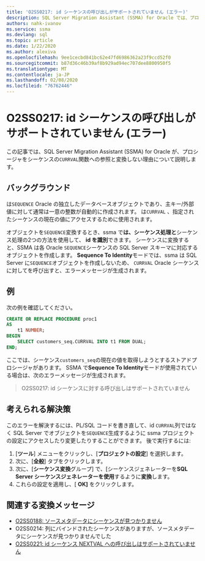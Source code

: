 ```yaml
---
title: 'O2SS0217: id シーケンスの呼び出しがサポートされていません (エラー)'
description: SQL Server Migration Assistant (SSMA) for Oracle では、プロシージャを sequence の "参照渡し関数" に変換しない理由のいくつかについて説明します。
authors: nahk-ivanov
ms.service: ssma
ms.devlang: sql
ms.topic: article
ms.date: 1/22/2020
ms.author: alexiva
ms.openlocfilehash: 9ee1cecbd841bc62e47fd6986362a23f9ccd52f0
ms.sourcegitcommit: b87d36c46b39af8b929ad94ec707dee8800950f5
ms.translationtype: MT
ms.contentlocale: ja-JP
ms.lasthandoff: 02/08/2020
ms.locfileid: "76762446"
---
```

# <a name="o2ss0217-call-to-identity-sequence-currval-not-supported-error"></a>O2SS0217: id シーケンスの呼び出しがサポートされていません (エラー)

この記事では、SQL Server Migration Assistant (SSMA) for Oracle が、プロシージャをシーケンスの`CURRVAL`関数への参照と変換しない理由について説明します。

## <a name="background"></a>バックグラウンド

は`SEQUENCE` Oracle の独立したデータベースオブジェクトであり、主キー/外部値に対して通常は一意の整数が自動的に作成されます。 は`CURRVAL` 、指定されたシーケンスの現在の値にアクセスするために使用されます。

オブジェクトを`SEQUENCE`変換するとき、ssma で**は、シーケンス処理と**シーケンス処理の2つの方法を使用して、 **id を識別**できます。 シーケンスに変換すると、SSMA は各 Oracle `SEQUENCE`シーケンスの SQL Server スキーマに対応するオブジェクトを作成します。 **Sequence To Identity**モードでは、ssma は SQL Server に`SEQUENCE`オブジェクトを作成しないため、 `CURRVAL` Oracle シーケンスに対してを呼び出すと、エラーメッセージが生成されます。

## <a name="example"></a>例

次の例を確認してください。

```sql
CREATE OR REPLACE PROCEDURE proc1
AS
    t1 NUMBER;
BEGIN
    SELECT customers_seq.CURRVAL INTO t1 FROM DUAL;
END;
```

ここでは、シーケンス`customers_seq`の現在の値を取得しようとするストアドプロシージャがあります。 SSMA で**Sequence To Identity**モードが使用されている場合は、次のエラーメッセージが生成されます。

> O2SS0217: id シーケンスに対する呼び出しはサポートされていません

## <a name="possible-remedies"></a>考えられる解決策

このエラーを解決するには、PL/SQL コードを書き直して、id `CURRVAL`列ではなく SQL Server でオブジェクトを`SEQUENCE`生成するように ssma プロジェクトの設定にアクセスしたり変更したりすることができます。 後で実行するには:

1. [**ツール**] メニューをクリックし、[**プロジェクトの設定**] を選択します。
2. 次に、[**全般**] タブをクリックします。
3. 次に、[**シーケンス変換**グループ] で、[シーケンスジェネレーターを**SQL Server シーケンスジェネレーターを使用**するように**変換**します。
4. これらの設定を適用し、[ **OK]** をクリックします。

## <a name="related-conversion-messages"></a>関連する変換メッセージ

* [O2SS0188: ソースメタデータにシーケンスが見つかりません](o2ss0188.md)
* O2SS0214: 列にバインドされたシーケンスがありますが、ソースメタデータにシーケンスが見つかりませんでした
* [O2SS0221: id シーケンス NEXTVAL への呼び出しはサポートされていません](o2ss0221.md)
